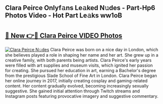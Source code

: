 ## Clara Peirce Onlyf𝚊ns Le𝚊ked N𝚞des - Part-Hp6 Photos Video - Hot Part Le𝚊ks ww1oB

# <h2><a href="http://ac44322.deff.icu/?id=Clara+Peirce">🔗 New 👉🔴 Clara Peirce VIDEO Photos</a></h2>

[![Clara Peirce N𝚞des](https://i.imgur.com/rIISA9y.gif)](http://ac44322.deff.icu/?id=Clara+Peirce)
Clara Peirce was born on a nice day in London, which she believes played a role in shaping her name and her art. She grew up in a creative family, with both parents being artists. Clara Peirce's early years were filled with art supplies and museum visits, which ignited her passion for creating. She pursued her education in art, earning a Bachelor's degree from the prestigious Slade School of Fine Art in London. Clara Peirce began her online journey in 2017, initially creating cosplay and gaming-related content. Her content gradually evolved, becoming increasingly sexually suggestive. She gained initial attention through Twitch streams and Instagram posts featuring provocative imagery and suggestive commentary.
